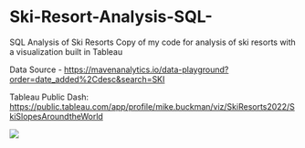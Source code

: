 # Ski-Resort-Analysis-SQL-
SQL Analysis of Ski Resorts 
Copy of my code for analysis of ski resorts with a visualization built in Tableau

Data Source - https://mavenanalytics.io/data-playground?order=date_added%2Cdesc&search=SKI

Tableau Public Dash: https://public.tableau.com/app/profile/mike.buckman/viz/SkiResorts2022/SkiSlopesAroundtheWorld

<div class='tableauPlaceholder' id='viz1757829814165' style='position: relative'><noscript><a href='#'><img alt=' ' src='https:&#47;&#47;public.tableau.com&#47;static&#47;images&#47;Sk&#47;SkiResorts2022&#47;SkiSlopesAroundtheWorld&#47;1_rss.png' style='border: none' /></a></noscript><object class='tableauViz'  style='display:none;'><param name='host_url' value='https%3A%2F%2Fpublic.tableau.com%2F' /> <param name='embed_code_version' value='3' /> <param name='site_root' value='' /><param name='name' value='SkiResorts2022&#47;SkiSlopesAroundtheWorld' /><param name='tabs' value='yes' /><param name='toolbar' value='yes' /><param name='static_image' value='https:&#47;&#47;public.tableau.com&#47;static&#47;images&#47;Sk&#47;SkiResorts2022&#47;SkiSlopesAroundtheWorld&#47;1.png' /> <param name='animate_transition' value='yes' /><param name='display_static_image' value='yes' /><param name='display_spinner' value='yes' /><param name='display_overlay' value='yes' /><param name='display_count' value='yes' /><param name='language' value='en-US' /></object></div> <script type='text/javascript'> var divElement = document.getElementById('viz1757829814165'); var vizElement = divElement.getElementsByTagName('object')[0]; if ( divElement.offsetWidth > 800 ) { vizElement.style.width='1024px';vizElement.style.height='818px';} else if ( divElement.offsetWidth > 500 ) { vizElement.style.width='1024px';vizElement.style.height='818px';} else { vizElement.style.width='100%';vizElement.style.height='1550px';} var scriptElement = document.createElement('script'); scriptElement.src = 'https://public.tableau.com/javascripts/api/viz_v1.js'; vizElement.parentNode.insertBefore(scriptElement, vizElement); </script>
